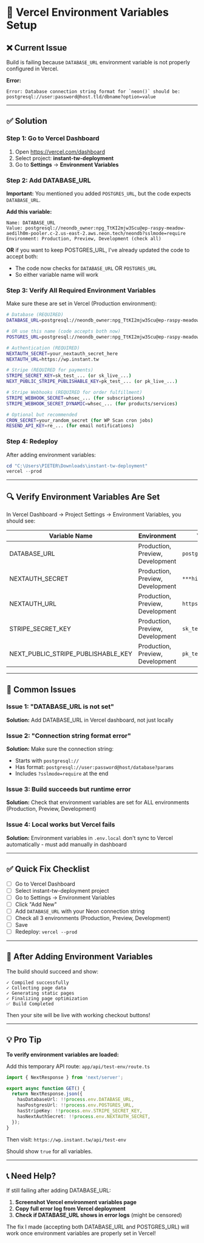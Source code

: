 # 🔧 Vercel Environment Variables Setup

## ❌ Current Issue

Build is failing because `DATABASE_URL` environment variable is not properly configured in Vercel.

**Error:**
```
Error: Database connection string format for `neon()` should be: postgresql://user:password@host.tld/dbname?option=value
```

---

## ✅ Solution

### Step 1: Go to Vercel Dashboard

1. Open https://vercel.com/dashboard
2. Select project: **instant-tw-deployment**
3. Go to **Settings** → **Environment Variables**

### Step 2: Add DATABASE_URL

**Important:** You mentioned you added `POSTGRES_URL`, but the code expects `DATABASE_URL`.

**Add this variable:**

```
Name: DATABASE_URL
Value: postgresql://neondb_owner:npg_TtKI2mjw3Scu@ep-raspy-meadow-aedilh0m-pooler.c-2.us-east-2.aws.neon.tech/neondb?sslmode=require
Environment: Production, Preview, Development (check all)
```

**OR** if you want to keep POSTGRES_URL, I've already updated the code to accept both:
- The code now checks for `DATABASE_URL` OR `POSTGRES_URL`
- So either variable name will work

### Step 3: Verify All Required Environment Variables

Make sure these are set in Vercel (Production environment):

```bash
# Database (REQUIRED)
DATABASE_URL=postgresql://neondb_owner:npg_TtKI2mjw3Scu@ep-raspy-meadow-aedilh0m-pooler.c-2.us-east-2.aws.neon.tech/neondb?sslmode=require

# OR use this name (code accepts both now)
POSTGRES_URL=postgresql://neondb_owner:npg_TtKI2mjw3Scu@ep-raspy-meadow-aedilh0m-pooler.c-2.us-east-2.aws.neon.tech/neondb?sslmode=require

# Authentication (REQUIRED)
NEXTAUTH_SECRET=your_nextauth_secret_here
NEXTAUTH_URL=https://wp.instant.tw

# Stripe (REQUIRED for payments)
STRIPE_SECRET_KEY=sk_test_... (or sk_live_...)
NEXT_PUBLIC_STRIPE_PUBLISHABLE_KEY=pk_test_... (or pk_live_...)

# Stripe Webhooks (REQUIRED for order fulfillment)
STRIPE_WEBHOOK_SECRET=whsec_... (for subscriptions)
STRIPE_WEBHOOK_SECRET_DYNAMIC=whsec_... (for products/services)

# Optional but recommended
CRON_SECRET=your_random_secret (for WP Scan cron jobs)
RESEND_API_KEY=re_... (for email notifications)
```

### Step 4: Redeploy

After adding environment variables:

```powershell
cd "C:\Users\PIETER\Downloads\instant-tw-deployment"
vercel --prod
```

---

## 🔍 Verify Environment Variables Are Set

In Vercel Dashboard → Project Settings → Environment Variables, you should see:

| Variable Name | Environment | Value Preview |
|---------------|-------------|---------------|
| DATABASE_URL | Production, Preview, Development | `postgresql://neondb_...` |
| NEXTAUTH_SECRET | Production, Preview, Development | `***hidden***` |
| NEXTAUTH_URL | Production, Preview, Development | `https://wp.instant.tw` |
| STRIPE_SECRET_KEY | Production, Preview, Development | `sk_test_...` |
| NEXT_PUBLIC_STRIPE_PUBLISHABLE_KEY | Production, Preview, Development | `pk_test_...` |

---

## 🐛 Common Issues

### Issue 1: "DATABASE_URL is not set"
**Solution:** Add DATABASE_URL in Vercel dashboard, not just locally

### Issue 2: "Connection string format error"
**Solution:** Make sure the connection string:
- Starts with `postgresql://`
- Has format: `postgresql://user:password@host/database?params`
- Includes `?sslmode=require` at the end

### Issue 3: Build succeeds but runtime error
**Solution:** Check that environment variables are set for ALL environments (Production, Preview, Development)

### Issue 4: Local works but Vercel fails
**Solution:** Environment variables in `.env.local` don't sync to Vercel automatically - must add manually in dashboard

---

## ✅ Quick Fix Checklist

- [ ] Go to Vercel Dashboard
- [ ] Select instant-tw-deployment project
- [ ] Go to Settings → Environment Variables
- [ ] Click "Add New"
- [ ] Add `DATABASE_URL` with your Neon connection string
- [ ] Check all 3 environments (Production, Preview, Development)
- [ ] Save
- [ ] Redeploy: `vercel --prod`

---

## 🚀 After Adding Environment Variables

The build should succeed and show:

```
✓ Compiled successfully
✓ Collecting page data
✓ Generating static pages
✓ Finalizing page optimization
✅ Build Completed
```

Then your site will be live with working checkout buttons!

---

## 💡 Pro Tip

**To verify environment variables are loaded:**

Add this temporary API route: `app/api/test-env/route.ts`

```typescript
import { NextResponse } from 'next/server';

export async function GET() {
  return NextResponse.json({
    hasDatabaseUrl: !!process.env.DATABASE_URL,
    hasPostgresUrl: !!process.env.POSTGRES_URL,
    hasStripeKey: !!process.env.STRIPE_SECRET_KEY,
    hasNextAuthSecret: !!process.env.NEXTAUTH_SECRET,
  });
}
```

Then visit: `https://wp.instant.tw/api/test-env`

Should show `true` for all variables.

---

## 📞 Need Help?

If still failing after adding DATABASE_URL:

1. **Screenshot Vercel environment variables page**
2. **Copy full error log from Vercel deployment**
3. **Check if DATABASE_URL shows in error logs** (might be censored)

The fix I made (accepting both DATABASE_URL and POSTGRES_URL) will work once environment variables are properly set in Vercel!
